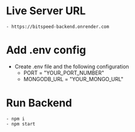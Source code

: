 # Live Server URL

    - https://bitspeed-backend.onrender.com

# Add .env config

- Create .env file and the following configuration
  - PORT = "YOUR_PORT_NUMBER"
  - MONGODB_URL = "YOUR_MONGO_URL"

# Run Backend

    - npm i
    - npm start

